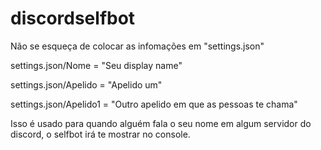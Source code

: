 # discordselfbot

Não se esqueça de colocar as infomações em "settings.json"

settings.json/Nome = "Seu display name"

settings.json/Apelido = "Apelido um"

settings.json/Apelido1 = "Outro apelido em que as pessoas te chama"

Isso é usado para quando alguém fala o seu nome em algum servidor do discord, o selfbot irá te mostrar no console.
